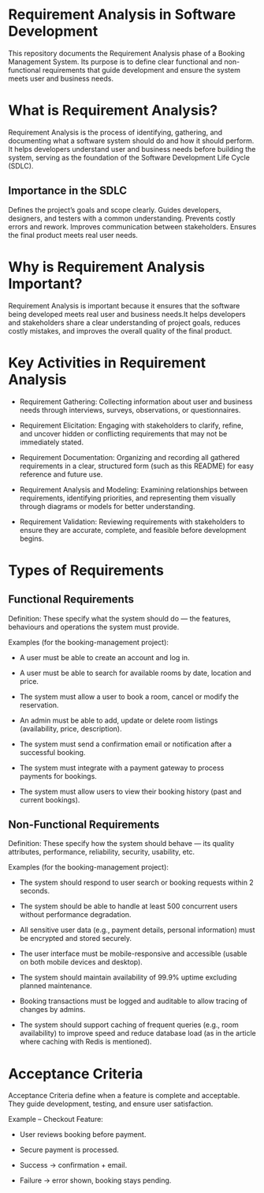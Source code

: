 # Requirement Analysis in Software Development

This repository documents the Requirement Analysis phase of a Booking Management System. Its purpose is to define clear functional and non-functional requirements that guide development and ensure the system meets user and business needs.

# What is Requirement Analysis?

Requirement Analysis is the process of identifying, gathering, and documenting what a software system should do and how it should perform. It helps developers understand user and business needs before building the system, serving as the foundation of the Software Development Life Cycle (SDLC).

## Importance in the SDLC

Defines the project’s goals and scope clearly.
Guides developers, designers, and testers with a common understanding.
Prevents costly errors and rework.
Improves communication between stakeholders.
Ensures the final product meets real user needs.

# Why is Requirement Analysis Important?

Requirement Analysis is important because it ensures that the software being developed meets real user and business needs.It helps developers and stakeholders share a clear understanding of project goals, reduces costly mistakes, and improves the overall quality of the final product.

# Key Activities in Requirement Analysis

- Requirement Gathering:
Collecting information about user and business needs through interviews, surveys, observations, or questionnaires.

- Requirement Elicitation:
Engaging with stakeholders to clarify, refine, and uncover hidden or conflicting requirements that may not be immediately stated.

- Requirement Documentation:
Organizing and recording all gathered requirements in a clear, structured form (such as this README) for easy reference and future use.

- Requirement Analysis and Modeling:
Examining relationships between requirements, identifying priorities, and representing them visually through diagrams or models for better understanding.

- Requirement Validation:
Reviewing requirements with stakeholders to ensure they are accurate, complete, and feasible before development begins.

# Types of Requirements

## Functional Requirements

Definition: These specify what the system should do — the features, behaviours and operations the system must provide.

Examples (for the booking-management project):

- A user must be able to create an account and log in.

- A user must be able to search for available rooms by date, location and price.

- The system must allow a user to book a room, cancel or modify the reservation.

- An admin must be able to add, update or delete room listings (availability, price, description).

- The system must send a confirmation email or notification after a successful booking.

- The system must integrate with a payment gateway to process payments for bookings.

- The system must allow users to view their booking history (past and current bookings).

## Non-Functional Requirements

Definition: These specify how the system should behave — its quality attributes, performance, reliability, security, usability, etc.

Examples (for the booking-management project):

- The system should respond to user search or booking requests within 2 seconds.

- The system should be able to handle at least 500 concurrent users without performance degradation.

- All sensitive user data (e.g., payment details, personal information) must be encrypted and stored securely.

- The user interface must be mobile-responsive and accessible (usable on both mobile devices and desktop).

- The system should maintain availability of 99.9% uptime excluding planned maintenance.

- Booking transactions must be logged and auditable to allow tracing of changes by admins.

- The system should support caching of frequent queries (e.g., room availability) to improve speed and reduce database load (as in the article where caching with Redis is mentioned).

# Acceptance Criteria

Acceptance Criteria define when a feature is complete and acceptable.
They guide development, testing, and ensure user satisfaction.

Example – Checkout Feature:

- User reviews booking before payment.

- Secure payment is processed.

- Success → confirmation + email.

- Failure → error shown, booking stays pending.
